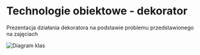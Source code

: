 # Technologie obiektowe - dekorator

Prezentacja działania dekoratora na podstawie problemu przedstawionego na zajęciach

![Diagram klas](https://cdn.pbrd.co/images/HoM4TyH.png)


